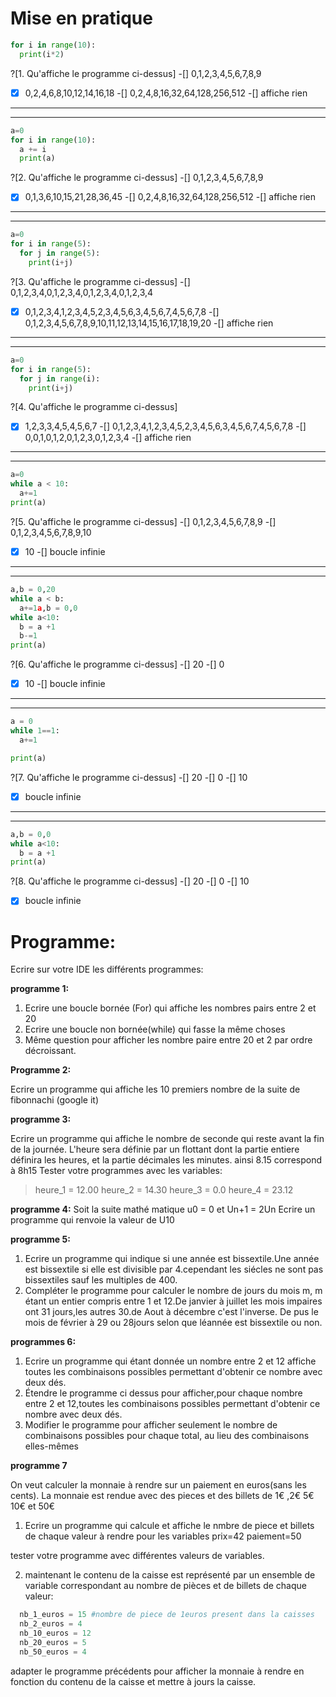 # Mise en pratique


```python
for i in range(10):
  print(i*2)
```

?[1. Qu'affiche le programme ci-dessus]
-[] 0,1,2,3,4,5,6,7,8,9
-[X] 0,2,4,6,8,10,12,14,16,18
-[] 0,2,4,8,16,32,64,128,256,512
-[] affiche rien

---
---

```python
a=0
for i in range(10):
  a += i
  print(a)
```

?[2. Qu'affiche le programme ci-dessus]
-[] 0,1,2,3,4,5,6,7,8,9
-[X] 0,1,3,6,10,15,21,28,36,45
-[] 0,2,4,8,16,32,64,128,256,512
-[] affiche rien

---
---

```python
a=0
for i in range(5):
  for j in range(5):
    print(i+j)
```

?[3. Qu'affiche le programme ci-dessus]
-[] 0,1,2,3,4,0,1,2,3,4,0,1,2,3,4,0,1,2,3,4
-[X] 0,1,2,3,4,1,2,3,4,5,2,3,4,5,6,3,4,5,6,7,4,5,6,7,8
-[] 0,1,2,3,4,5,6,7,8,9,10,11,12,13,14,15,16,17,18,19,20
-[] affiche rien

---
---

```python
a=0
for i in range(5):
  for j in range(i):
    print(i+j)
```
?[4. Qu'affiche le programme ci-dessus]
-[X] 1,2,3,3,4,5,4,5,6,7
-[] 0,1,2,3,4,1,2,3,4,5,2,3,4,5,6,3,4,5,6,7,4,5,6,7,8
-[] 0,0,1,0,1,2,0,1,2,3,0,1,2,3,4
-[] affiche rien

---
---

```python
a=0
while a < 10:
  a+=1
print(a)
```
?[5. Qu'affiche le programme ci-dessus]
-[] 0,1,2,3,4,5,6,7,8,9
-[] 0,1,2,3,4,5,6,7,8,9,10
-[X] 10
-[] boucle infinie

---
---
```python
a,b = 0,20
while a < b:
  a+=1a,b = 0,0
while a<10:
  b = a +1  
  b-=1
print(a)
```
?[6. Qu'affiche le programme ci-dessus]
-[] 20
-[] 0
-[X] 10
-[] boucle infinie

---
---

```python
a = 0
while 1==1:
  a+=1

print(a)
```
?[7. Qu'affiche le programme ci-dessus]
-[] 20
-[] 0
-[] 10
-[X] boucle infinie

---
---

```python
a,b = 0,0
while a<10:
  b = a +1  
print(a)
```
?[8. Qu'affiche le programme ci-dessus]
-[] 20
-[] 0
-[] 10
-[X] boucle infinie


# Programme:
Ecrire sur votre IDE les différents programmes:

**programme 1:**

1. Ecrire une boucle bornée (For) qui affiche les nombres pairs entre 2 et 20
2. Ecrire une boucle non bornée(while) qui fasse la même choses
3. Même question pour afficher les nombre paire entre 20 et 2 par ordre décroissant.

**Programme 2:**

Ecrire un programme qui affiche les 10 premiers nombre de la suite de fibonnachi (google it)

**programme 3:**

Ecrire un programme qui affiche le nombre de seconde qui reste avant la fin de la journée.
L'heure sera définie par un flottant dont la partie entiere définira les heures, et la partie décimales les minutes. ainsi 8.15 correspond à 8h15
Tester votre programmes avec les variables:
>heure_1 = 12.00
>heure_2 = 14.30
>heure_3 = 0.0
>heure_4 = 23.12  

**programme 4:**
Soit la suite mathé
matique u0 = 0 et Un+1 = 2Un
Ecrire un programme qui renvoie la valeur de U10


**programme 5:**
1. Ecrire un programme qui indique si une année est bissextile.Une année est bissextile si elle est divisible par 4.cependant les siécles ne sont pas bissextiles sauf
les multiples de 400.
2. Compléter le programme pour calculer le nombre de jours du mois m, m étant un entier compris entre 1 et 12.De janvier à juillet les mois impaires ont 31 jours,les autres 30.de Aout à décembre c'est l'inverse.
De pus le mois de février à 29 ou 28jours selon que léannée est bissextile ou non.

**programmes 6:**

1. Ecrire un programme qui étant donnée un nombre entre 2 et 12 affiche toutes les combinaisons possibles permettant d'obtenir ce nombre avec deux dés.
2. Étendre le programme ci dessus pour afficher,pour chaque nombre entre 2 et 12,toutes les combinaisons possibles permettant d'obtenir ce nombre avec deux dés.
3. Modifier le programme pour afficher seulement le nombre de combinaisons possibles pour chaque total, au lieu des combinaisons elles-mêmes

**programme 7**

On veut calculer la monnaie à rendre sur un paiement en euros(sans les cents).
La monnaie est rendue avec des pieces et des billets de 1€ ,2€ 5€ 10€ et 50€
1. Ecrire un programme qui calcule et affiche le nmbre de piece et billets de chaque valeur à rendre
pour les variables
prix=42
paiement=50

tester votre programme avec différentes valeurs de variables.

2. maintenant le contenu de la caisse est représenté par un ensemble de variable correspondant au nombre de pièces et de billets de chaque valeur:
```python
  nb_1_euros = 15 #nombre de piece de 1euros present dans la caisses
  nb_2_euros = 4
  nb_10_euros = 12
  nb_20_euros = 5
  nb_50_euros = 4
```
adapter le programme précédents pour afficher la monnaie à rendre en fonction du contenu de la caisse et mettre à jours la caisse.
